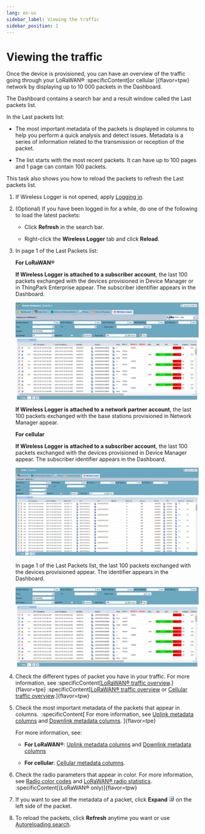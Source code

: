 ```yaml
---
lang: en-us
sidebar_label: Viewing the traffic
sidebar_position: 1
---
```


# Viewing the traffic

Once the device is provisioned, you can have an overview of the traffic going
through your LoRaWAN®
:specificContent[or cellular ]{flavor=tpw}
network by displaying up to 10 000 packets in the Dashboard.

The Dashboard contains a search bar and a
result window called the Last packets list.

In the Last packets list:

- The most important metadata of the packets is displayed in columns to
  help you perform a quick analysis and detect issues. Metadata is a
  series of information related to the transmission or reception of the
  packet.

- The list starts with the most recent packets. It can have up to 100
  pages and 1 page can contain 100 packets.

This task also shows you how to reload the packets to refresh the Last packets list.

1.  If Wireless Logger is not opened, apply [Logging     in](../log-in-wireless-logger).

2.  (Optional) If you have been logged in for a while, do one of the
    following to load the latest packets:

    - Click **Refresh** in the search bar.

    - Right-click the **Wireless Logger** tab and click **Reload**.

3.  In page 1 of the Last Packets list:

    **For LoRaWAN®**

    **If Wireless Logger is attached to a subscriber account**, the
    last 100 packets exchanged with the devices provisioned in Device
    Manager or in ThingPark Enterprise appear. The subscriber
    identifier appears in the Dashboard.
    
    ![](./_images/wl-lorawan.png)
    
    **If Wireless Logger is attached to a network partner account**,
    the last 100 packets exchanged with the base stations provisioned
    in Network Manager appear.

    **For cellular**

    **If Wireless Logger is attached to a subscriber account**, the
    last 100 packets exchanged with the devices provisioned in Device
    Manager appear. The subscriber identifier appears in the Dashboard.

    ![](./_images/working-with-wireless-logger-1.png)
    
    In page 1 of the Last Packets list, the
    last 100 packets exchanged with the devices provisioned appear. The
    identifier appears in the Dashboard.

    ![](./_images/wl-lorawan-tpe.png)


4.  Check the different types of packet you have in your traffic. 
    For more information, see 
    :specificContent[[LoRaWAN® traffic overview](../lorawan-traffic/lorawan-traffic-overview).]{flavor=tpe}
    :specificContent[[LoRaWAN® traffic overview](../lorawan-traffic/lorawan-traffic-overview)
    or [Cellular traffic overview](../cellular-traffic-tpw/cellular-traffic-overview).]{flavor=tpw}

6.  Check the most important metadata of the packets that appear in
    columns. 
    :specificContent[     For more information, see [Uplink metadata     columns](../lorawan-traffic/uplink-lorawan-packets.md#uplink-metadata-columns)
    and [Downlink metadata     columns](../lorawan-traffic/downlink-lorawan-unicast-packets.md#downlink-metadata-columns).
    ]{flavor=tpe}

    For more information, see:

    - **For LoRaWAN®**: [Uplink metadata       columns](../lorawan-traffic/uplink-lorawan-packets.md#uplink-metadata-columns)
      and [Downlink metadata       columns](../lorawan-traffic/downlink-lorawan-unicast-packets.md#downlink-metadata-columns)

    - **For cellular**: [Cellular metadata       columns](../cellular-traffic-tpw/cellular-traffic-overview.md#cellular-metadata-columns).

7.  Check the radio parameters that appear in color. For
    more information, see [Radio color     codes](../lorawan-traffic/lorawan-traffic-overview.md#radio-color-codes)
    and [LoRaWAN® radio     statistics](../lorawan-traffic/lorawan-traffic-overview.md#lorawan-radio-statistics).
    :specificContent[(LoRaWAN® only)]{flavor=tpw}

8.  If you want to see all the metadata of a packet, click **Expand**
    ![](./../_images/expandmessage.png) on the left side of the packet.

9.  To reload the packets, click **Refresh** anytime you want or use
    [Autoreloading search](../filtering/autoreload).

